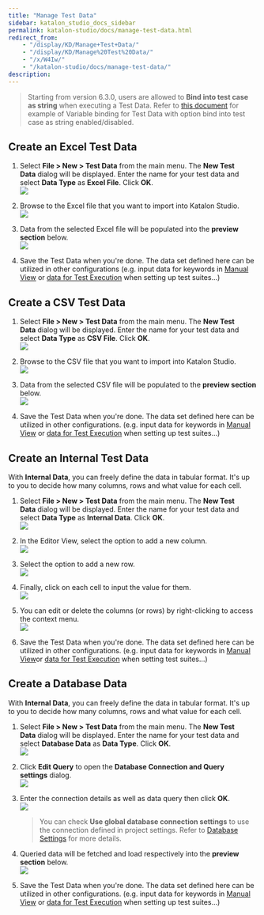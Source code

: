 ```yaml
---
title: "Manage Test Data" 
sidebar: katalon_studio_docs_sidebar
permalink: katalon-studio/docs/manage-test-data.html 
redirect_from:
    - "/display/KD/Manage+Test+Data/"
    - "/display/KD/Manage%20Test%20Data/"
    - "/x/W4Iw/"
    - "/katalon-studio/docs/manage-test-data/"
description: 
---
```

> Starting from version 6.3.0, users are allowed to **Bind into test case as string** when executing a Test Data. Refer to [this document](https://docs.katalon.com/katalon-studio/docs/bind-as-string.html) for example of Variable binding for Test Data with option bind into test case as string enabled/disabled.

Create an Excel Test Data
-------------------------

1.  Select **File > New > Test Data** from the main menu. The **New Test Data** dialog will be displayed. Enter the name for your test data and select **Data Type** as **Excel File**. Click **OK**.  
    ![](../../images/katalon-studio/docs/manage-test-data/image2017-1-24-153A593A35.png)  
      
    
2.  Browse to the Excel file that you want to import into Katalon Studio.   
    ![](../../images/katalon-studio/docs/manage-test-data/image2017-1-24-163A53A30.png)  
      
    
3.  Data from the selected Excel file will be populated into the **preview section** below.  
    ![](../../images/katalon-studio/docs/manage-test-data/image2017-1-24-163A173A6.png)  
      
    
4.  Save the Test Data when you're done. The data set defined here can be utilized in other configurations (e.g. input data for keywords in [Manual View](/display/KD/Manual+View) or [data for Test Execution](/x/7AAM) when setting up test suites...)

Create a CSV Test Data
----------------------

1.  Select **File > New > Test Data** from the main menu. The **New Test Data** dialog will be displayed. Enter the name for your test data and select **Data Type** as **CSV File**. Click **OK**.  
    ![](../../images/katalon-studio/docs/manage-test-data/image2017-1-24-163A233A37.png)  
      
    
2.  Browse to the CSV file that you want to import into Katalon Studio.   
    ![](../../images/katalon-studio/docs/manage-test-data/image2017-1-24-163A283A34.png)  
      
    
3.  Data from the selected CSV file will be populated to the **preview section** below.  
    ![](../../images/katalon-studio/docs/manage-test-data/image2017-1-24-163A293A15.png)  
      
    
4.  Save the Test Data when you're done. The data set defined here can be utilized in other configurations. (e.g. input data for keywords in [Manual View](/display/KD/Manual+View) or [data for Test Execution](/pages/viewpage.action?pageId=786668) when setting up test suites...)

Create an Internal Test Data
----------------------------

With **Internal Data**, you can freely define the data in tabular format. It's up to you to decide how many columns, rows and what value for each cell.

1.  Select **File > New > Test Data** from the main menu. The **New Test Data** dialog will be displayed. Enter the name for your test data and select **Data Type** as **Internal Data**. Click **OK**.  
    ![](../../images/katalon-studio/docs/manage-test-data/image2017-2-6-103A293A29.png)  
      
    
2.  In the Editor View, select the option to add a new column.  
    ![](../../images/katalon-studio/docs/manage-test-data/image2017-2-6-103A373A52.png)  
      
    
3.  Select the option to add a new row.  
    ![](../../images/katalon-studio/docs/manage-test-data/image2017-2-6-103A413A42.png)  
      
    
4.  Finally, click on each cell to input the value for them.  
    ![](../../images/katalon-studio/docs/manage-test-data/image2017-2-6-103A433A5.png)  
      
    
5.  You can edit or delete the columns (or rows) by right-clicking to access the context menu.  
    ![](../../images/katalon-studio/docs/manage-test-data/image2017-2-6-103A443A41.png)  
      
    
6.  Save the Test Data when you're done. The data set defined here can be utilized in other configurations. (e.g. input data for keywords in [Manual View](/display/KD/Manual+View)or [data for Test Execution](/pages/viewpage.action?pageId=786668) when setting test suites...)

Create a Database Data
----------------------

With **Internal Data**, you can freely define the data in tabular format. It's up to you to decide how many columns, rows and what value for each cell.

1.  Select **File > New > Test Data** from the main menu. The **New Test Data** dialog will be displayed. Enter the name for your test data and select **Database Data** as **Data Type**. Click **OK**.  
    ![](../../images/katalon-studio/docs/manage-test-data/image2017-2-6-103A583A56.png)  
      
    
2.  Click **Edit Query** to open the **Database Connection and Query settings** dialog.  
    ![](../../images/katalon-studio/docs/manage-test-data/image2017-2-6-113A63A11.png)  
      
    
3.  Enter the connection details as well as data query then click **OK**.  
    ![](../../images/katalon-studio/docs/manage-test-data/image2017-2-6-113A173A36.png)
    
    > You can check **Use global database connection settings** to use the connection defined in project settings. Refer to [Database Settings](/display/KD/Database+Settings) for more details.
    
4.  Queried data will be fetched and load respectively into the **preview section** below.  
    ![](../../images/katalon-studio/docs/manage-test-data/image2017-2-6-113A193A41.png)  
      
    
5.  Save the Test Data when you're done. The data set defined here can be utilized in other configurations. (e.g. input data for keywords in [Manual View](/display/KD/Manual+View) or [data for Test Execution](/pages/viewpage.action?pageId=786668) when setting up test suites...)